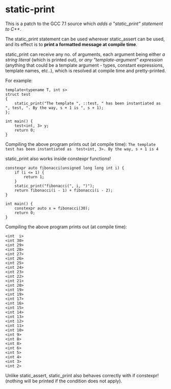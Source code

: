 # static-print

This is a patch to the GCC 7.1 source which *adds a "static_print" statement to C++*.

The static_print statement can be used wherever static_assert can be used, and its effect is to **print a formatted message at compile time**.

static_print can receive any no. of arguments, each argument being either *a string literal* (which is printed out), or *any "template-argument" expression* (anything that could be a template argument - types, constant expressions, template names, etc..), which is resolved at compile time and pretty-printed.

For example:
```
template<typename T, int s>
struct test
{
    static_print("The template ", ::test, " has been instantiated as ", test, ". By the way, s + 1 is ", s + 1);
};

int main() {
    test<int, 3> y;
    return 0;
}
```

Compiling the above program prints out (at compile time):
`The template test has been instantiated as  test<int, 3>. By the way, s + 1 is 4`

static_print also works inside constexpr functions!
```
constexpr auto fibonacci(unsigned long long int i) {
    if (i <= 1) {
        return 1;
    }
    static_print("fibonacci(", i, ")");
    return fibonacci(i - 1) + fibonacci(i - 2);
}

int main() {
    constexpr auto x = fibonacci(30);
    return 0;
}
```
Compiling the above program prints out (at compile time):
```
<int  i>
<int 30>
<int 29>
<int 28>
<int 27>
<int 26>
<int 25>
<int 24>
<int 23>
<int 22>
<int 21>
<int 20>
<int 19>
<int 19>
<int 17>
<int 16>
<int 15>
<int 14>
<int 13>
<int 12>
<int 11>
<int 10>
<int 9>
<int 8>
<int 8>
<int 6>
<int 5>
<int 4>
<int 3>
<int 2>
```

Unlike static_assert, static_print also behaves correctly with if constexpr! (nothing will be printed if the condition does not apply).
